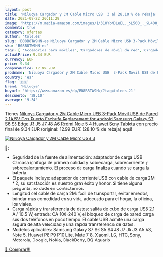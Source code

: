 ```yaml
---
layout: post
title: 'Niluoya Cargador y 2M Cable Micro USB  3 al 28.10 % de rebaja'
date: 2021-09-22 20:11:29
image: 'https://m.media-amazon.com/images/I/31OYbNDLeEL._SL500_._SL400_.jpg'
comments: true
category: ofertas
author: 'tole.es'
slug: 'B08B8TW9HN-es Niluoya Cargador y 2M Cable Micro USB 3-Pack Móvil USB de...'
sku: 'B08B8TW9HN-es'
tags: [ 'Accesorios para móviles','Cargadores de móvil de red','Cargadores para móviles','Comunicación móvil y accesorios','Electrónica','android','niluoya', ]
actualPrice: 9.34 EUR
currency: EUR
price: 9.34
comparePrice: 12.99 EUR
prodname: 'Niluoya Cargador y 2M Cable Micro USB  3-Pack Móvil USB de Pared 2.1A/5V Dos Puerto Enchufe Replacement for Android  Samsung Galaxy S7 S6 S5 Edge J3 J5 J7 J8 A6  Redmi Note 5 4  Huawei  Sony  Tableta'
country: 'es'
flag: '🇪🇸'
brand: 'Niluoya'
buyurl: 'https://www.amazon.es/dp/B08B8TW9HN/?tag=tolees-21'
descuento: '28.10'
average: '9.34'
---
```


Tienes [Niluoya Cargador y 2M Cable Micro USB  3-Pack Móvil USB de Pared 2.1A/5V Dos Puerto Enchufe Replacement for Android  Samsung Galaxy S7 S6 S5 Edge J3 J5 J7 J8 A6  Redmi Note 5 4  Huawei  Sony  Tableta](https://www.amazon.es/dp/B08B8TW9HN/?tag=tolees-21) con precio final de  9.34 EUR (original: 12.99 EUR) (28.10 %  de rebaja) aqui!

[![Niluoya Cargador y 2M Cable Micro USB  3](https://m.media-amazon.com/images/I/31OYbNDLeEL._SL500_._SL400_.jpg)](https://www.amazon.es/dp/B08B8TW9HN/?tag=tolees-21)

🔎:

- Seguridad de la fuente de alimentación: adaptador de carga USB Carcasa ignífuga de primera calidad y sobrecarga, sobrecorriente y sobrecalentamiento. El proceso de carga finaliza cuando se carga la batería.
- El paquete incluye: adaptador de corriente USB con cable de carga 2M * 2, su satisfacción es nuestro gran éxito y honor. Si tiene alguna pregunta, no dude en contactarnos.
- Longitud del cable de carga 2M: fácil de transportar, evitar enredos, brindar más comodidad en su vida, adecuado para el hogar, la oficina, los viajes.
- Carga rápida y transferencia de datos: salida de cubo de carga USB 2.1 A / 10.5 W, entrada: CA 100-240 V, el bloqueo de carga de pared carga sus dos teléfonos en poco tiempo. El cable USB admite una carga segura de alta velocidad y una rápida transferencia de datos.
- Modelos aplicables: Samsung Galaxy S7 S6 S5 S4 J8 J7 J5 J3 A5 A3, Note 5, Huawei P8 P9 P10 Lite, Mate 7 8, Xiaomi, LG, HTC, Sony, Motorola, Google, Nokia, BlackBerry, BQ Aquaris

[🛒 Comprar!!!](https://www.amazon.es/dp/B08B8TW9HN/?tag=tolees-21)
